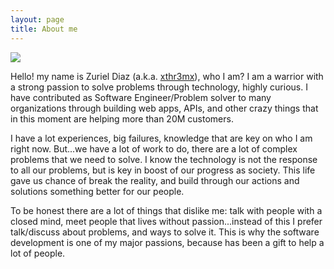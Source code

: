 ```yaml
---
layout: page
title: About me
---
```


<div class="avatar" id="about-me">
    <img src="{{ site.baseurl }}/public/images/me.jpg"/>
</div>

<p class="description">Hello! my name is Zuriel Diaz (a.k.a. <a href="#">xthr3mx</a>), who I am? I am a warrior with a strong passion to solve problems through technology, highly curious. I have contributed as Software Engineer/Problem solver to many organizations through building web apps, APIs, and other crazy things that in this moment are helping more than 20M customers.</p>

<p class="description">I have a lot experiences, big failures, knowledge that are key on who I am right now. But...we have a lot of work to do, there are a lot of complex problems that we need to solve. I know the technology is not the response to all our problems, but is key in boost of our progress as society. This life gave us chance of break the reality, and build through our actions and solutions something better for our people. </p>

<p class="description">To be honest there are a lot of things that dislike me: talk with people with a closed mind, meet people that lives without passion...instead of this I prefer talk/discuss about problems, and ways to solve it. This is why the software development is one of my major passions, because has been a gift to help a lot of people.</p>